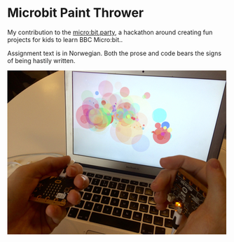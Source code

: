 # Microbit Paint Thrower

My contribution to the [micro:bit.party](https://www.microbitparty.net), a hackathon around creating fun projects for kids to learn BBC Micro:bit..

Assignment text is in Norwegian. Both the prose and code bears the signs of being hastily written.

![](Oppgave/img/Bilde-small.jpg)
